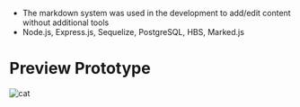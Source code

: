 - The markdown system was used in the development to add/edit content without additional tools
- Node.js, Express.js, Sequelize, PostgreSQL, HBS, Marked.js

# Preview Prototype
![cat](https://user-images.githubusercontent.com/94224520/213442421-feba4985-4bb2-4c83-9814-3800dfc89ae0.png)
